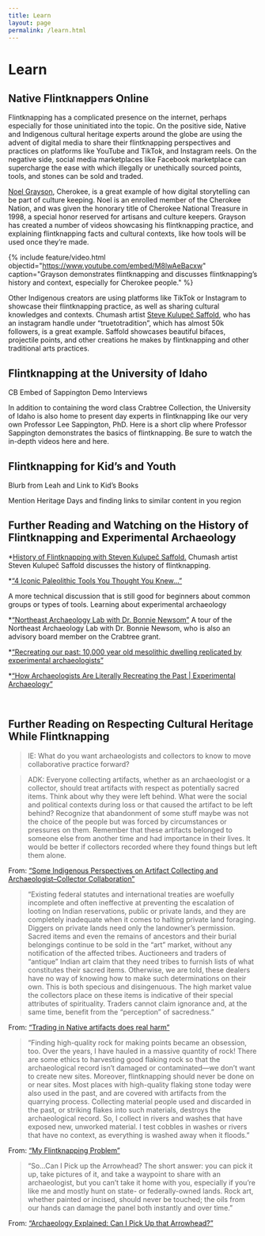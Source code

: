 ```yaml
---
title: Learn
layout: page
permalink: /learn.html
---
```

# Learn 

## Native Flintknappers Online

Flintknapping has a complicated presence on the internet, perhaps especially for those uninitiated into the topic. On the positive side, Native and Indigenous cultural heritage experts around the globe are using the advent of digital media to share their flintknapping perspectives and practices on platforms like YouTube and TikTok, and Instagram reels. On the negative side, social media marketplaces like Facebook marketplace can supercharge the ease with which illegally or unethically sourced points, tools, and stones can be sold and traded.

[Noel Grayson](https://thekidshouldseethis.com/post/flintknapping-cherokee-noel-grayson-video), Cherokee, is a great example of how digital storytelling can be part of culture keeping. Noel is an enrolled member of the Cherokee Nation, and was given the honorary title of Cherokee National Treasure in 1998, a special honor reserved for artisans and culture keepers. Grayson has created a number of videos showcasing his flintknapping practice, and explaining flintknapping facts and cultural contexts, like how tools will be used once they’re made.

{% include feature/video.html objectid="https://www.youtube.com/embed/M8lwAeBacxw" caption="Grayson demonstrates flintknapping and discusses flintknapping’s history and context, especially for Cherokee people." %}

Other Indigenous creators are using platforms like TikTok or Instagram to showcase their flintknapping practice, as well as sharing cultural knowledges and contexts. Chumash artist [Steve Kulupeč Saffold](https://www.instagram.com/truetotradition/reel/C6PXIOhSUqh/), who has an instagram handle under “truetotradition”, which has almost 50k followers, is a great example. Saffold showcases beautiful bifaces, projectile points, and other creations he makes by flintknapping and other traditional arts practices.  

## Flintknapping at the University of Idaho

CB Embed of Sappington Demo Interviews

In addition to containing the word class Crabtree Collection, the University of Idaho is also home to present day experts in flintknapping like our very own Professor Lee Sappington, PhD. Here is a short clip where Professor Sappington demonstrates the basics of flintknapping. Be sure to watch the in-depth videos here and here.

## Flintknapping for Kid’s and Youth 

Blurb from Leah and Link to Kid’s Books

Mention Heritage Days and finding links to similar content in you region

## Further Reading and Watching on the History of Flintknapping and Experimental Archaeology

*[History of Flintknapping with Steven Kulupeč Saffold.](https://www.youtube.com/watch?v=2GLHA4liRoU)
Chumash artist  Steven Kulupeč Saffold discusses the history of flintknapping.

*[“4 Iconic Paleolithic Tools You Thought You Knew…”](https://www.ancientcraft.co.uk/post/4-iconic-palaeolithic-tools-you-thought-you-knew)

A more technical discussion that is still good for beginners about common groups or types of tools.
Learning about experimental archaeology 

*[“Northeast Archaeology Lab with Dr. Bonnie Newsom”](https://www.youtube.com/watch?v=LJNhVc8Cn74)
A tour of the Northeast Archaeology Lab with Dr. Bonnie Newsom, who is also an advisory board member on the Crabtree grant.

*[“Recreating our past: 10,000 year old mesolithic dwelling replicated by experimental archaeologists”](https://www.youtube.com/watch?v=WKYPLffs748)

*[“How Archaeologists Are Literally Recreating the Past | Experimental Archaeology”](
https://www.youtube.com/watch?v=j7767z2SuzA)

<br>

## Further Reading on Respecting Cultural Heritage While Flintknapping

>IE: What do you want archaeologists and collectors to know to move collaborative practice forward? 

>ADK: Everyone collecting artifacts, whether as an archaeologist or a collector, should treat artifacts with respect as potentially sacred items. Think about why they were left behind. What were the social and political contexts during loss or that caused the artifact to be left behind? Recognize that abandonment of some stuff maybe was not the choice of the people but was forced by circumstances or pressures on them. Remember that these artifacts belonged to someone else from another time and had importance in their lives. It would be better if collectors recorded where they found things but left them alone.

From: [“Some Indigenous Perspectives on Artifact Collecting and Archaeologist–Collector Collaboration”](https://www.cambridge.org/core/journals/advances-in-archaeological-practice/article/some-indigenous-perspectives-on-artifact-collecting-and-archaeologistcollector-collaboration/67A777A3B41ACAF67152A07D874DEB26)


>“Existing federal statutes and international treaties are woefully incomplete and often ineffective at preventing the escalation of looting on Indian reservations, public or private lands, and they are completely inadequate when it comes to halting private land foraging. Diggers on private lands need only the landowner’s permission. Sacred items and even the remains of ancestors and their burial belongings continue to be sold in the “art” market, without any notification of the affected tribes. Auctioneers and traders of “antique” Indian art claim that they need tribes to furnish lists of what constitutes their sacred items. Otherwise, we are told, these dealers have no way of knowing how to make such determinations on their own. This is both specious and disingenuous. The high market value the collectors place on these items is indicative of their special attributes of spirituality. Traders cannot claim ignorance and, at the same time, benefit from the “perception” of sacredness.”

From: [“Trading in Native artifacts does real harm”](https://www.hcn.org/articles/indigenous-affairs-justice-trading-in-native-artifacts-does-real-harm/)


>“Finding high-quality rock for making points became an obsession, too. Over the years, I have hauled in a massive quantity of rock! There are some ethics to harvesting good flaking rock so that the archaeological record isn’t damaged or contaminated—we don’t want to create new sites. Moreover, flintknapping should never be done on or near sites. Most places with high-quality flaking stone today were also used in the past, and are covered with artifacts from the quarrying process. Collecting material people used and discarded in the past, or striking flakes into such materials, destroys the archaeological record. So, I collect in rivers and washes that have exposed new, unworked material. I test cobbles in washes or rivers that have no context, as everything is washed away when it floods.”

From: [“My Flintknapping Problem”](https://www.archaeologysouthwest.org/2015/12/17/my-flintknapping-problem/)



>“So…Can I Pick up the Arrowhead? The short answer: you can pick it up, take pictures of it, and take a waypoint to share with an archaeologist, but you can’t take it home with you, especially if you’re like me and mostly hunt on state- or federally-owned lands. Rock art, whether painted or incised, should never be touched; the oils from our hands can damage the panel both instantly and over time.”

From: [“Archaeology Explained: Can I Pick Up that Arrowhead?”](https://www.themeateater.com/conservation/anthropology/archaeology-explained-can-i-pick-up-that-arrowhead)
